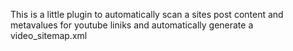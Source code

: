 This is a little plugin to automatically scan a sites post content and metavalues for youtube liniks and automatically generate a video_sitemap.xml
